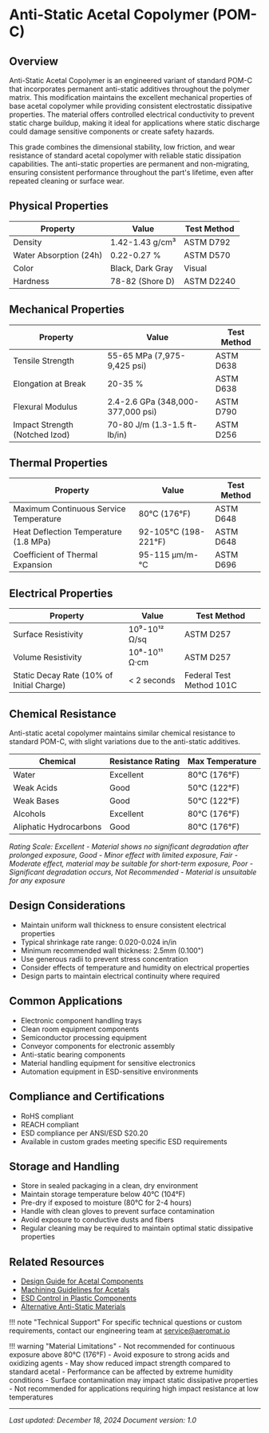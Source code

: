 # Anti-Static Acetal Copolymer (POM-C)

## Overview
Anti-Static Acetal Copolymer is an engineered variant of standard POM-C that incorporates permanent anti-static additives throughout the polymer matrix. This modification maintains the excellent mechanical properties of base acetal copolymer while providing consistent electrostatic dissipative properties. The material offers controlled electrical conductivity to prevent static charge buildup, making it ideal for applications where static discharge could damage sensitive components or create safety hazards.

This grade combines the dimensional stability, low friction, and wear resistance of standard acetal copolymer with reliable static dissipation capabilities. The anti-static properties are permanent and non-migrating, ensuring consistent performance throughout the part's lifetime, even after repeated cleaning or surface wear.

## Physical Properties

| Property | Value | Test Method |
|----------|--------|-------------|
| Density | 1.42-1.43 g/cm³ | ASTM D792 |
| Water Absorption (24h) | 0.22-0.27 % | ASTM D570 |
| Color | Black, Dark Gray | Visual |
| Hardness | 78-82 (Shore D) | ASTM D2240 |

## Mechanical Properties

| Property | Value | Test Method |
|----------|--------|-------------|
| Tensile Strength | 55-65 MPa (7,975-9,425 psi) | ASTM D638 |
| Elongation at Break | 20-35 % | ASTM D638 |
| Flexural Modulus | 2.4-2.6 GPa (348,000-377,000 psi) | ASTM D790 |
| Impact Strength (Notched Izod) | 70-80 J/m (1.3-1.5 ft-lb/in) | ASTM D256 |

## Thermal Properties

| Property | Value | Test Method |
|----------|--------|-------------|
| Maximum Continuous Service Temperature | 80°C (176°F) | ASTM D648 |
| Heat Deflection Temperature (1.8 MPa) | 92-105°C (198-221°F) | ASTM D648 |
| Coefficient of Thermal Expansion | 95-115 μm/m-°C | ASTM D696 |

## Electrical Properties

| Property | Value | Test Method |
|----------|--------|-------------|
| Surface Resistivity | 10⁹-10¹² Ω/sq | ASTM D257 |
| Volume Resistivity | 10⁸-10¹¹ Ω·cm | ASTM D257 |
| Static Decay Rate (10% of Initial Charge) | < 2 seconds | Federal Test Method 101C |

## Chemical Resistance
Anti-static acetal copolymer maintains similar chemical resistance to standard POM-C, with slight variations due to the anti-static additives.

| Chemical | Resistance Rating | Max Temperature |
|----------|------------------|-----------------|
| Water | Excellent | 80°C (176°F) |
| Weak Acids | Good | 50°C (122°F) |
| Weak Bases | Good | 50°C (122°F) |
| Alcohols | Excellent | 80°C (176°F) |
| Aliphatic Hydrocarbons | Good | 80°C (176°F) |

*Rating Scale: Excellent - Material shows no significant degradation after prolonged exposure, Good - Minor effect with limited exposure, Fair - Moderate effect, material may be suitable for short-term exposure, Poor - Significant degradation occurs, Not Recommended - Material is unsuitable for any exposure*

## Design Considerations
- Maintain uniform wall thickness to ensure consistent electrical properties
- Typical shrinkage rate range: 0.020-0.024 in/in
- Minimum recommended wall thickness: 2.5mm (0.100")
- Use generous radii to prevent stress concentration
- Consider effects of temperature and humidity on electrical properties
- Design parts to maintain electrical continuity where required

## Common Applications
- Electronic component handling trays
- Clean room equipment components
- Semiconductor processing equipment
- Conveyor components for electronic assembly
- Anti-static bearing components
- Material handling equipment for sensitive electronics
- Automation equipment in ESD-sensitive environments

## Compliance and Certifications
- RoHS compliant
- REACH compliant
- ESD compliance per ANSI/ESD S20.20
- Available in custom grades meeting specific ESD requirements

## Storage and Handling
- Store in sealed packaging in a clean, dry environment
- Maintain storage temperature below 40°C (104°F)
- Pre-dry if exposed to moisture (80°C for 2-4 hours)
- Handle with clean gloves to prevent surface contamination
- Avoid exposure to conductive dusts and fibers
- Regular cleaning may be required to maintain optimal static dissipative properties

## Related Resources
- [Design Guide for Acetal Components](../design-guides/plastic-design.md)
- [Machining Guidelines for Acetals](../machining/plastics.md)
- [ESD Control in Plastic Components](../design-guides/esd-control.md)
- [Alternative Anti-Static Materials](../materials/index.md)

!!! note "Technical Support"
    For specific technical questions or custom requirements, contact our engineering team at service@aeromat.io

!!! warning "Material Limitations"
    - Not recommended for continuous exposure above 80°C (176°F)
    - Avoid exposure to strong acids and oxidizing agents
    - May show reduced impact strength compared to standard acetal
    - Performance can be affected by extreme humidity conditions
    - Surface contamination may impact static dissipative properties
    - Not recommended for applications requiring high impact resistance at low temperatures

---
*Last updated: December 18, 2024*
*Document version: 1.0*